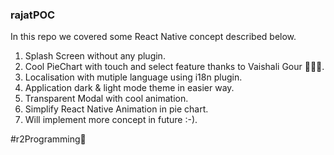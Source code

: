 ### rajatPOC
In this repo we covered some React Native concept described below.
  1) Splash Screen without any plugin. 
  2) Cool PieChart with touch and select feature thanks to Vaishali Gour 👩🏻‍💻. 
  3) Localisation with mutiple language using i18n plugin. 
  4) Application dark &amp; light mode theme in easier way. 
  5) Transparent Modal with cool animation. 
  6) Simplify React Native Animation in pie chart.
  7) Will implement more concept in future :-).

  #r2Programming🚩
